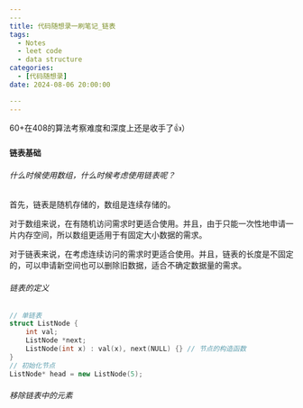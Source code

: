 ```yaml
---
​---
title: 代码随想录一刷笔记_链表
tags: 
  - Notes
  - leet code
  - data structure
categories: 
  - [代码随想录]
date: 2024-08-06 20:00:00

​---
---
```


60+在408的算法考察难度和深度上还是收手了👍）

<!-- more -->

#### 链表基础

###### 什么时候使用数组，什么时候考虑使用链表呢？

首先，链表是随机存储的，数组是连续存储的。

对于数组来说，在有随机访问需求时更适合使用。并且，由于只能一次性地申请一片内存空间，所以数组更适用于有固定大小数据的需求。

对于链表来说，在考虑连续访问的需求时更适合使用。并且，链表的长度是不固定的，可以申请新空间也可以删除旧数据，适合不确定数据量的需求。

###### 链表的定义

```c++
// 单链表
struct ListNode {
    int val;
    ListNode *next;
    ListNode(int x) : val(x), next(NULL) {} // 节点的构造函数
}
// 初始化节点
ListNode* head = new ListNode(5);
```

###### 移除链表中的元素
